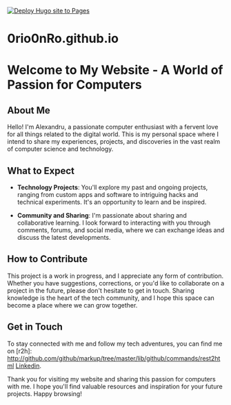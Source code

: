 [![Deploy Hugo site to Pages](https://github.com/0ri0nRo/0ri0nRo.github.io/actions/workflows/hugo.yml/badge.svg)](https://github.com/0ri0nRo/0ri0nRo.github.io/actions/workflows/hugo.yml)
# 0rio0nRo.github.io
# Welcome to My Website - A World of Passion for Computers

## About Me

Hello! I'm Alexandru, a passionate computer enthusiast with a fervent love for all things related to the digital world. This is my personal space where I intend to share my experiences, projects, and discoveries in the vast realm of computer science and technology.

## What to Expect

- **Technology Projects**: You'll explore my past and ongoing projects, ranging from custom apps and software to intriguing hacks and technical experiments. It's an opportunity to learn and be inspired.

- **Community and Sharing**: I'm passionate about sharing and collaborative learning. I look forward to interacting with you through comments, forums, and social media, where we can exchange ideas and discuss the latest developments.

## How to Contribute

This project is a work in progress, and I appreciate any form of contribution. Whether you have suggestions, corrections, or you'd like to collaborate on a project in the future, please don't hesitate to get in touch. Sharing knowledge is the heart of the tech community, and I hope this space can become a place where we can grow together.

## Get in Touch

To stay connected with me and follow my tech adventures, you can find me on [r2h]: http://github.com/github/markup/tree/master/lib/github/commands/rest2html
 [Linkedin](www.linkedin.com/in/alexandru-andrei-colacel).

Thank you for visiting my website and sharing this passion for computers with me. I hope you'll find valuable resources and inspiration for your future projects. Happy browsing!

